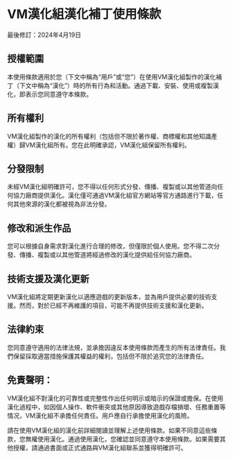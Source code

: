 # VM漢化組漢化補丁使用條款

最後修訂：2024年4月19日

## 授權範圍
本使用條款適用於您（下文中稱為“用戶”或“您”）在使用VM漢化組製作的漢化補丁（下文中稱為“漢化”）時的所有行為和活動。通過下載、安裝、使用或複製漢化，即表示您同意遵守本條款。

## 所有權利
VM漢化組製作的漢化的所有權利（包括但不限於著作權、商標權和其他知識產權）歸VM漢化組所有。您在此明確承認，VM漢化組保留所有權利。

## 分發限制
未經VM漢化組明確許可，您不得以任何形式分發、傳播、複製或以其他管道向任何協力廠商提供漢化。漢化僅可通過VM漢化組官方網站等官方通路進行下載，任何其他來源的漢化都被視為非法分發。

## 修改和派生作品
您可以根據自身需求對漢化進行合理的修改，但僅限於個人使用。您不得二次分發、傳播、複製或以其他管道將經過修改的漢化提供給任何協力廠商。

## 技術支援及漢化更新
VM漢化組將定期更新漢化以適應遊戲的更新版本，並為用戶提供必要的技術支援。然而，對於已經不再維護的項目，可能不再提供技術支援和漢化更新。

## 法律約束
您同意遵守適用的法律法規，並承擔因違反本使用條款而產生的所有法律責任。我們保留採取適當措施保護其權益的權利，包括但不限於追究您的法律責任。

## 免責聲明：
VM漢化組不對漢化的可靠性或完整性作出任何明示或暗示的保證或擔保。在使用漢化過程中，如因個人操作、軟件衝突或其他原因導致遊戲存檔損壞、任務重置等情况，VM漢化組不承擔任何責任。用戶應自行承擔使用漢化的風險。

請在使用VM漢化組的漢化前詳細閱讀並理解上述使用條款。如果不同意這些條款，您無權使用漢化。通過使用漢化，您確認並同意遵守本使用條款。如果需要其他授權，請通過書面或正式通路與VM漢化組聯系並獲得明確許可。